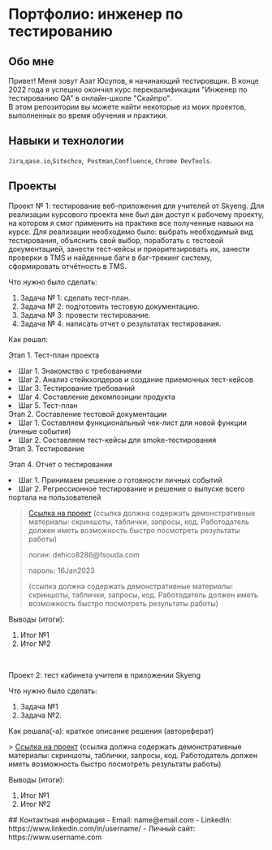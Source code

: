 # Портфолио: инженер по тестированию
## Обо мне 
Привет! Меня зовут Азат Юсупов, я начинающий тестировщик.
В конце 2022 года я успешно окончил курс переквалификации "Инженер по тестированию QA" в онлайн-школе "Скайпро". <br>
В этом репозитории вы можете найти некоторые из моих проектов, выполненных во время обучения и практики. <br>
## Навыки и технологии
``Jira``,``qase.io``,``Sitechco``,`` Postman``,``Confluence``, ``Chrome DevTools``. <br>
## Проекты
<p> Проект № 1: тестирование веб-приложения для учителей от Skyeng. Для реализации курсового проекта мне был дан доступ к рабочему проекту, на котором я смог применить на практике все полученные навыки на курсе. Для реализации необходимо было:  выбрать необходимый вид тестирования, объяснить свой выбор, поработать с тестовой документацией, занести тест-кейсы и приоритезировать их, занести проверки в TMS и найденные баги в баг-трекинг систему, сформировать отчётность в TMS.</p>
<p>Что нужно было сделать:<p>
<ol>
  <li>Задача № 1: сделать тест-план.</li>
  <li>Задача № 2: подготовить тестовую документацию.</li>
  <li>Задача № 3: провести тестирование.</li>
  <li>Задача № 4: написать отчет о результатах тестирования.</li>
</ol>
<p>Как решал:<p>
  Этап 1. Тест-план проекта
 <li> Шаг 1. Знакомство с требованиями </li>
 <li> Шаг 2. Анализ стейкхолдеров и создание приемочных тест-кейсов </li>
 <li> Шаг 3. Тестирование требований </li>
 <li> Шаг 4. Составление декомпозиции продукта </li>
 <li> Шаг 5. Тест-план </li>
  Этап 2. Составление тестовой документации
 <li> Шаг 1. Составляем функциональный чек-лист для новой функции (личные события) </li>
 <li> Шаг 2. Составляем тест-кейсы для smoke-тестирования </li>
  Этап 3. Тестирование 
  <p> Этап 4. Отчет о тестировании
 <li> Шаг 1. Принимаем решение о готовности личных событий </li>
 <li> Шаг 2. Регрессионное тестирование и решение о выпуске всего портала на пользователей </li>
 </ol>


> <a href="https://testqa35.atlassian.net/wiki/spaces/MP/pages/33272/EX1+1">Ссылка на проект</a>
  (ссылка должна содержать демонстративные материалы: скриншоты, таблички, запросы, код. Работодатель должен иметь возможность быстро посмотреть результаты работы)
> <p> логин: dehico8286@fsouda.com </p>
> <p> пароль: 16Jan2023 </p>
> (ссылка должна содержать демонстративные материалы: скриншоты, таблички, запросы, код. Работодатель должен иметь возможность быстро посмотреть результаты работы)
 
 <p>Выводы (итоги):<p>
<ol>
  <li>Итог №1</li>
  <li>Итог №2</li>
</ol>
<br> 
<p> Проект 2: тест кабинета учителя в приложении Skyeng</p>
<p>Что нужно было сделать:<p>
<ol>
  <li>Задача №1</li>
  <li>Задача №2.</li>
</ol>
<p>Как решала(-а): краткое описание решения (автореферат)<p>
>  <a href="https://fogen.notion.site/fogen/1-2-Web-REST-API-Postman-5f1700d11e1840b2a4e244b38cb0190f">Ссылка на проект</a>
  (ссылка должна содержать демонстративные материалы: скриншоты, таблички, запросы, код. Работодатель должен иметь возможность быстро посмотреть результаты работы)
 
 <p>Выводы (итоги):<p>
<ol>
  <li>Итог №1</li>
  <li>Итог №2</li>
</ol>
## Контактная информация
- Email: name@email.com
- LinkedIn: https://www.linkedin.com/in/username/
- Личный сайт: https://www.username.com
